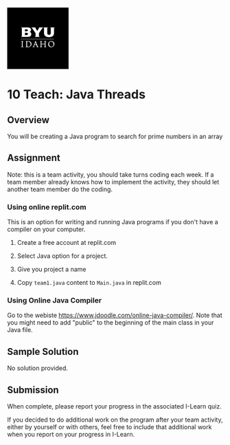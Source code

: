 ![](../../banner.png)

# 10 Teach: Java Threads

## Overview

You will be creating a Java program to search for prime numbers in an array

## Assignment

Note: this is a team activity, you should take turns coding each week.  If a team member already knows how to implement the activity, they should let another team member do the coding.

### Using online replit.com

This is an option for writing and running Java programs if you don't have a compiler on your computer.

1) Create a free account at replit.com

2) Select Java option for a project.

3) Give you project a name

4) Copy `team1.java` content to `Main.java` in replit.com

### Using Online Java Compiler

Go to the webiste https://www.jdoodle.com/online-java-compiler/.  Note that you might need to add "public" to the beginning of the main class in your Java file.

## Sample Solution

No solution provided.

## Submission

When complete, please report your progress in the associated I-Learn quiz.

If you decided to do additional work on the program after your team activity, either by yourself or with others, feel free to include that additional work when you report on your progress in I-Learn.

